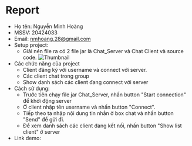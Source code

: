 # Report

- Họ tên: Nguyễn Minh Hoàng
- MSSV: 20424033
- Email: nmhoang.28@gmail.com
- Setup project:
    - Giải nén file ra có 2 file jar là Chat_Server và Chat Client và source code.
     ![Thumbnail](https://i.imgur.com/uXDB3Zc.png)
- Các chức năng của project
    - Client đăng ký với username và connect với server.
    - Các client chat trong group
    - Show danh sách các client đang connect với server
- Cách sử dụng:
    - Trước tiên chạy file jar Chat_Server, nhấn button "Start connection" để khởi động server
    - Ở client nhập tên username và nhấn button "Connect".
    - Tiếp theo ta nhập nội dung tin nhắn ở box chat và nhấn button "Send" để gửi đi.
    - Để xem danh sách các client đang kết nối, nhấn button "Show list client" ở server
- Link demo: 
